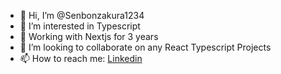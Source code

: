 * 👋 Hi, I’m @Senbonzakura1234
* 👀 I’m interested in Typescript
* 🌱 Working with Nextjs for 3 years
* 💞️ I’m looking to collaborate on any React Typescript Projects
* 📫 How to reach me: [Linkedin](https://www.linkedin.com/in/anh-dung-pham-9ab7761b2/)